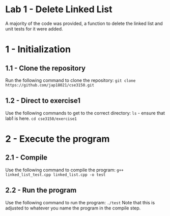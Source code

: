 # Lab 1 - Delete Linked List
A majority of the code was provided, a function to delete the linked list and unit tests for it were added.
# 1 - Initialization
## 1.1 - Clone the repository
Run the following command to clone the repository:
`git clone https://github.com/jap18021/cse3150.git`
## 1.2 - Direct to exercise1
Use the following commands to get to the correct directory:
`ls` - ensure that lab1 is here.
`cd cse3150/exercise1`
# 2 - Execute the program
## 2.1 - Compile
Use the following command to compile the program:
`g++ linked_list_test.cpp linked_list.cpp -o test`
## 2.2 - Run the program
Use the following command to run the program:
`./test`
Note that this is adjusted to whatever you name the program in the compile step.
